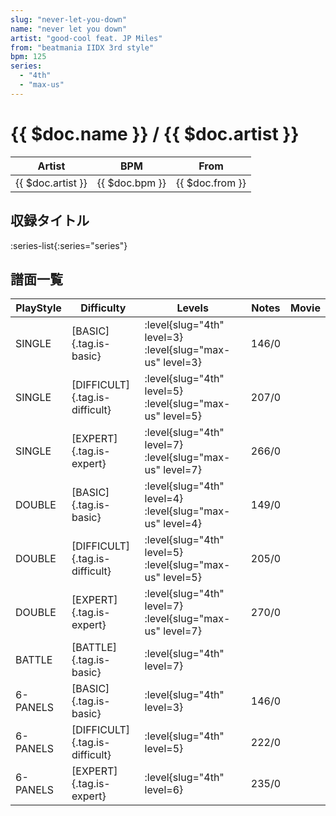 ```yaml
---
slug: "never-let-you-down"
name: "never let you down"
artist: "good-cool feat. JP Miles"
from: "beatmania IIDX 3rd style"
bpm: 125
series:
  - "4th"
  - "max-us"
---
```


# {{ $doc.name }} / {{ $doc.artist }}

|Artist|BPM|From|
|------|---|----|
|{{ $doc.artist }}|{{ $doc.bpm }}|{{ $doc.from }}|

## 収録タイトル

:series-list{:series="series"}

## 譜面一覧

|PlayStyle|Difficulty|Levels|Notes|Movie|
|---------|----------|------|-----|-----|
|SINGLE|[BASIC]{.tag.is-basic}|<div class="field is-grouped is-grouped-multiline">:level{slug="4th" level=3} :level{slug="max-us" level=3}</div>|146/0||
|SINGLE|[DIFFICULT]{.tag.is-difficult}|<div class="field is-grouped is-grouped-multiline">:level{slug="4th" level=5} :level{slug="max-us" level=5}</div>|207/0||
|SINGLE|[EXPERT]{.tag.is-expert}|<div class="field is-grouped is-grouped-multiline">:level{slug="4th" level=7} :level{slug="max-us" level=7}</div>|266/0||
|DOUBLE|[BASIC]{.tag.is-basic}|<div class="field is-grouped is-grouped-multiline">:level{slug="4th" level=4} :level{slug="max-us" level=4}</div>|149/0||
|DOUBLE|[DIFFICULT]{.tag.is-difficult}|<div class="field is-grouped is-grouped-multiline">:level{slug="4th" level=5} :level{slug="max-us" level=5}</div>|205/0||
|DOUBLE|[EXPERT]{.tag.is-expert}|<div class="field is-grouped is-grouped-multiline">:level{slug="4th" level=7} :level{slug="max-us" level=7}</div>|270/0||
|BATTLE|[BATTLE]{.tag.is-basic}|<div class="field is-grouped is-grouped-multiline">:level{slug="4th" level=7}</div>|||
|6-PANELS|[BASIC]{.tag.is-basic}|<div class="field is-grouped is-grouped-multiline">:level{slug="4th" level=3}</div>|146/0||
|6-PANELS|[DIFFICULT]{.tag.is-difficult}|<div class="field is-grouped is-grouped-multiline">:level{slug="4th" level=5}</div>|222/0||
|6-PANELS|[EXPERT]{.tag.is-expert}|<div class="field is-grouped is-grouped-multiline">:level{slug="4th" level=6}</div>|235/0||
